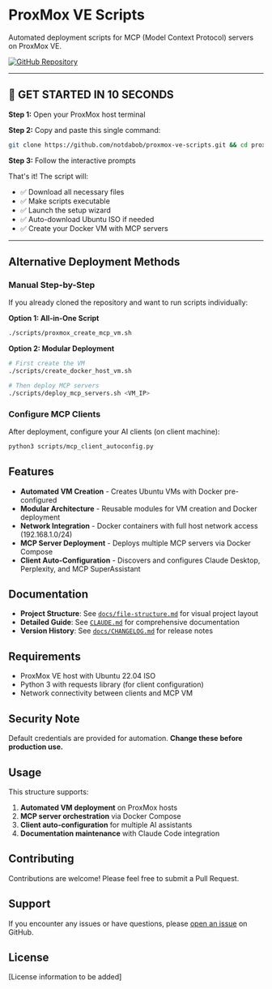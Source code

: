 # ProxMox VE Scripts

Automated deployment scripts for MCP (Model Context Protocol) servers on ProxMox VE.

[![GitHub Repository](https://img.shields.io/badge/GitHub-proxmox--ve--scripts-blue?logo=github)](https://github.com/notdabob/proxmox-ve-scripts)

---

## 🚀 GET STARTED IN 10 SECONDS

**Step 1:** Open your ProxMox host terminal

**Step 2:** Copy and paste this single command:

```bash
git clone https://github.com/notdabob/proxmox-ve-scripts.git && cd proxmox-ve-scripts && chmod +x scripts/*.sh scripts/modules/*.sh && ./scripts/proxmox_create_mcp_vm.sh
```

**Step 3:** Follow the interactive prompts

That's it! The script will:
- ✅ Download all necessary files
- ✅ Make scripts executable  
- ✅ Launch the setup wizard
- ✅ Auto-download Ubuntu ISO if needed
- ✅ Create your Docker VM with MCP servers

---

## Alternative Deployment Methods

### Manual Step-by-Step

If you already cloned the repository and want to run scripts individually:

**Option 1: All-in-One Script**
```bash
./scripts/proxmox_create_mcp_vm.sh
```

**Option 2: Modular Deployment**
```bash
# First create the VM
./scripts/create_docker_host_vm.sh

# Then deploy MCP servers
./scripts/deploy_mcp_servers.sh <VM_IP>
```

### Configure MCP Clients

After deployment, configure your AI clients (on client machine):

```bash
python3 scripts/mcp_client_autoconfig.py
```

## Features

- **Automated VM Creation** - Creates Ubuntu VMs with Docker pre-configured
- **Modular Architecture** - Reusable modules for VM creation and Docker deployment
- **Network Integration** - Docker containers with full host network access (192.168.1.0/24)
- **MCP Server Deployment** - Deploys multiple MCP servers via Docker Compose
- **Client Auto-Configuration** - Discovers and configures Claude Desktop, Perplexity, and MCP SuperAssistant

## Documentation

- **Project Structure**: See [`docs/file-structure.md`](docs/file-structure.md) for visual project layout
- **Detailed Guide**: See [`CLAUDE.md`](CLAUDE.md) for comprehensive documentation
- **Version History**: See [`docs/CHANGELOG.md`](docs/CHANGELOG.md) for release notes

## Requirements

- ProxMox VE host with Ubuntu 22.04 ISO
- Python 3 with requests library (for client configuration)
- Network connectivity between clients and MCP VM

## Security Note

Default credentials are provided for automation. **Change these before production use.**

## Usage

This structure supports:

1. **Automated VM deployment** on ProxMox hosts
2. **MCP server orchestration** via Docker Compose
3. **Client auto-configuration** for multiple AI assistants
4. **Documentation maintenance** with Claude Code integration

## Contributing

Contributions are welcome! Please feel free to submit a Pull Request.

## Support

If you encounter any issues or have questions, please [open an issue](https://github.com/notdabob/proxmox-ve-scripts/issues) on GitHub.

## License

[License information to be added]
